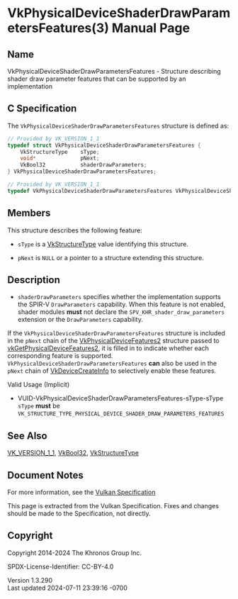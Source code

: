 # VkPhysicalDeviceShaderDrawParametersFeatures(3) Manual Page

## Name

VkPhysicalDeviceShaderDrawParametersFeatures - Structure describing
shader draw parameter features that can be supported by an
implementation



## <a href="#_c_specification" class="anchor"></a>C Specification

The `VkPhysicalDeviceShaderDrawParametersFeatures` structure is defined
as:

``` c
// Provided by VK_VERSION_1_1
typedef struct VkPhysicalDeviceShaderDrawParametersFeatures {
    VkStructureType    sType;
    void*              pNext;
    VkBool32           shaderDrawParameters;
} VkPhysicalDeviceShaderDrawParametersFeatures;
```

``` c
// Provided by VK_VERSION_1_1
typedef VkPhysicalDeviceShaderDrawParametersFeatures VkPhysicalDeviceShaderDrawParameterFeatures;
```

## <a href="#_members" class="anchor"></a>Members

This structure describes the following feature:

- `sType` is a [VkStructureType](https://registry.khronos.org/vulkan/specs/1.3-extensions/man/html/VkStructureType.html) value identifying
  this structure.

- `pNext` is `NULL` or a pointer to a structure extending this
  structure.

## <a href="#_description" class="anchor"></a>Description

- <span id="extension-features-shaderDrawParameters"></span>
  `shaderDrawParameters` specifies whether the implementation supports
  the SPIR-V `DrawParameters` capability. When this feature is not
  enabled, shader modules **must** not declare the
  `SPV_KHR_shader_draw_parameters` extension or the `DrawParameters`
  capability.

If the `VkPhysicalDeviceShaderDrawParametersFeatures` structure is
included in the `pNext` chain of the
[VkPhysicalDeviceFeatures2](https://registry.khronos.org/vulkan/specs/1.3-extensions/man/html/VkPhysicalDeviceFeatures2.html) structure
passed to
[vkGetPhysicalDeviceFeatures2](https://registry.khronos.org/vulkan/specs/1.3-extensions/man/html/vkGetPhysicalDeviceFeatures2.html), it is
filled in to indicate whether each corresponding feature is supported.
`VkPhysicalDeviceShaderDrawParametersFeatures` **can** also be used in
the `pNext` chain of [VkDeviceCreateInfo](https://registry.khronos.org/vulkan/specs/1.3-extensions/man/html/VkDeviceCreateInfo.html) to
selectively enable these features.

Valid Usage (Implicit)

- <a href="#VUID-VkPhysicalDeviceShaderDrawParametersFeatures-sType-sType"
  id="VUID-VkPhysicalDeviceShaderDrawParametersFeatures-sType-sType"></a>
  VUID-VkPhysicalDeviceShaderDrawParametersFeatures-sType-sType  
  `sType` **must** be
  `VK_STRUCTURE_TYPE_PHYSICAL_DEVICE_SHADER_DRAW_PARAMETERS_FEATURES`

## <a href="#_see_also" class="anchor"></a>See Also

[VK_VERSION_1_1](https://registry.khronos.org/vulkan/specs/1.3-extensions/man/html/VK_VERSION_1_1.html), [VkBool32](https://registry.khronos.org/vulkan/specs/1.3-extensions/man/html/VkBool32.html),
[VkStructureType](https://registry.khronos.org/vulkan/specs/1.3-extensions/man/html/VkStructureType.html)

## <a href="#_document_notes" class="anchor"></a>Document Notes

For more information, see the <a
href="https://registry.khronos.org/vulkan/specs/1.3-extensions/html/vkspec.html#VkPhysicalDeviceShaderDrawParametersFeatures"
target="_blank" rel="noopener">Vulkan Specification</a>

This page is extracted from the Vulkan Specification. Fixes and changes
should be made to the Specification, not directly.

## <a href="#_copyright" class="anchor"></a>Copyright

Copyright 2014-2024 The Khronos Group Inc.

SPDX-License-Identifier: CC-BY-4.0

Version 1.3.290  
Last updated 2024-07-11 23:39:16 -0700
